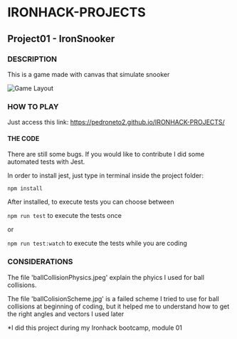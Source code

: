 # IRONHACK-PROJECTS
## Project01 - IronSnooker 

### DESCRIPTION
This is a game made with canvas that simulate snooker

![Game Layout](https://github.com/pedroneto2/IRONHACK-PROJECTS/blob/master/images/The_game.jpg?raw=true)

### HOW TO PLAY
Just access this link: https://pedroneto2.github.io/IRONHACK-PROJECTS/

#### THE CODE
There are still some bugs. If you would like to contribute I did some automated tests with Jest.

In order to install jest, just type in terminal inside the project folder:

`npm install`

After installed, to execute tests you can choose between

`npm run test` to execute the tests once

or

`npm run test:watch` to execute the tests while you are coding

### CONSIDERATIONS

The file 'ballCollisionPhysics.jpeg' explain the phyics I used for ball collisions.

The file 'ballColisionScheme.jpg' is a failed scheme I tried to use for ball collisions at beginning of coding,
but it helped me to understand how to get the right angles and vectors I used later

*I did this project during my Ironhack bootcamp, module 01
